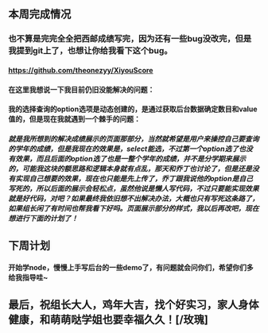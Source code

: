 ## 本周完成情况
### 也不算是完完全全把西邮成绩写完，因为还有一些bug没改完，但是我提到git上了，也想让你给我看下这个bug。
#### https://github.com/theonezyy/XiyouScore
#### 在这里我想说一下我目前仍旧没能解决的问题：
#### 我的选择查询的option选项是动态创建的，是通过获取后台数据确定数目和value值的，但是现在我就遇到一个棘手的问题：
##### 就是我所想到的解决成绩展示的页面那部分，当然就希望是用户来操控自己要查询的学年的成绩，但是我现在的效果是，select能选，不过第一个option选了也没有效果，而且后面的option选了也是一整个学年的成绩，并不是分学期来展示的，可能我这块的额思路和逻辑本身就有点乱，那天和乔丁也讨论了，但是还是没有实现自己想要的效果，现在也只能是先上传了，乔丁跟我说他的option是自己写死的，所以后面的展示会轻松点，虽然他说是懒人写代码，不过只要能实现效果就是好代码，对吧？如果最终我依旧想不出解决办法，大概也只有写死这条路了，如果组长闲了有时间也帮我看下好吗。页面展示部分的样式，我以后再改吧，现在想进行下面的计划了！
## 下周计划
#### 开始学node，慢慢上手写后台的一些demo了，有问题就会问你们，希望你们多给我指导哇~
## 最后，祝组长大人，鸡年大吉，找个好实习，家人身体健康，和萌萌哒学姐也要幸福久久！[/玫瑰]